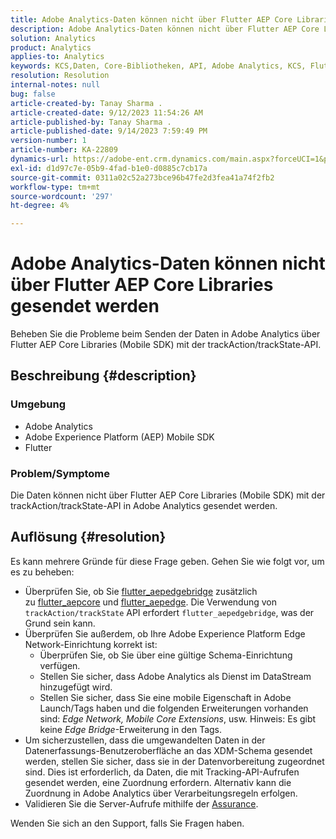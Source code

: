 ```yaml
---
title: Adobe Analytics-Daten können nicht über Flutter AEP Core Libraries gesendet werden
description: Adobe Analytics-Daten können nicht über Flutter AEP Core Libraries (Mobile SDK) mit der trackAction/trackState-API gesendet werden.
solution: Analytics
product: Analytics
applies-to: Analytics
keywords: KCS,Daten, Core-Bibliotheken, API, Adobe Analytics, KCS, Flutter AEP, Mobile SDK, Edge Network, Mobile Core Extension, trackAction, trackState, flutter_aepedgebridge, flutter_aepcore, flutter_aepedge, Adobe Experience Platform
resolution: Resolution
internal-notes: null
bug: false
article-created-by: Tanay Sharma .
article-created-date: 9/12/2023 11:54:26 AM
article-published-by: Tanay Sharma .
article-published-date: 9/14/2023 7:59:49 PM
version-number: 1
article-number: KA-22809
dynamics-url: https://adobe-ent.crm.dynamics.com/main.aspx?forceUCI=1&pagetype=entityrecord&etn=knowledgearticle&id=6ff5471d-6351-ee11-be6f-6045bd0063aa
exl-id: d1d97c7e-05b9-4fad-b1e0-d0885c7cb17a
source-git-commit: 0311a02c52a273bce96b47fe2d3fea41a74f2fb2
workflow-type: tm+mt
source-wordcount: '297'
ht-degree: 4%

---
```


# Adobe Analytics-Daten können nicht über Flutter AEP Core Libraries gesendet werden


Beheben Sie die Probleme beim Senden der Daten in Adobe Analytics über Flutter AEP Core Libraries (Mobile SDK) mit der trackAction/trackState-API.

## Beschreibung {#description}


### Umgebung

- Adobe Analytics
- Adobe Experience Platform (AEP) Mobile SDK
- Flutter


### Problem/Symptome

Die Daten können nicht über Flutter AEP Core Libraries (Mobile SDK) mit der trackAction/trackState-API in Adobe Analytics gesendet werden.


## Auflösung {#resolution}


Es kann mehrere Gründe für diese Frage geben. Gehen Sie wie folgt vor, um es zu beheben:

- Überprüfen Sie, ob Sie [flutter_aepedgebridge](https://pub.dev/packages/flutter_aepedgebridge "Folgen Sie dem Link") zusätzlich zu [flutter_aepcore](https://pub.dev/packages/flutter_aepcore "Folgen Sie dem Link") und [flutter_aepedge](https://pub.dev/packages/flutter_aepedge "Folgen Sie dem Link"). Die Verwendung von `trackAction/trackState` API erfordert `flutter_aepedgebridge`, was der Grund sein kann.
- Überprüfen Sie außerdem, ob Ihre Adobe Experience Platform Edge Network-Einrichtung korrekt ist:
   - Überprüfen Sie, ob Sie über eine gültige Schema-Einrichtung verfügen.
   - Stellen Sie sicher, dass Adobe Analytics als Dienst im DataStream hinzugefügt wird.
   - Stellen Sie sicher, dass Sie eine mobile Eigenschaft in Adobe Launch/Tags haben und die folgenden Erweiterungen vorhanden sind: *Edge Network, Mobile Core Extensions*, usw. Hinweis: Es gibt keine *Edge Bridge*-Erweiterung in den Tags.
- Um sicherzustellen, dass die umgewandelten Daten in der Datenerfassungs-Benutzeroberfläche an das XDM-Schema gesendet werden, stellen Sie sicher, dass sie in der Datenvorbereitung zugeordnet sind. Dies ist erforderlich, da Daten, die mit Tracking-API-Aufrufen gesendet werden, eine Zuordnung erfordern. Alternativ kann die Zuordnung in Adobe Analytics über Verarbeitungsregeln erfolgen.
- Validieren Sie die Server-Aufrufe mithilfe der [Assurance](https://github.com/adobe/aepsdk_flutter/tree/main/plugins/flutter_aepassurance "Folgen Sie dem Link").


Wenden Sie sich an den Support, falls Sie Fragen haben.
